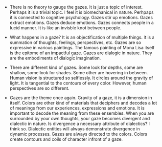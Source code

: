 - There is no theory to gauge the gazes. It is just a topic of interest. Perhaps it is a trivial topic. I feel it is biomechanical in nature. Perhpaps it is connected to cognitive psychology. Gazes stir up emotions. Gazes extract emotions. Gazes deduce emotions. Gazes connects people in a lucid manner. It is like an invisble knot between people. 

- What happens in a gaze? It is an objectification of multiple things. It is a summation of thoughts, feelings, perspectives, etc. Gazes are so expressive in various paintings. The famous painting of Mona Lisa itself is the epitome of an impactful gaze. Gazes are dialogic in nature. They are the embodiments of dialogic imagination. 

- There are different kind of gazes. Some look for depths, some are shallow, some look for shades. Some other are hovering in between. Human vision is structured so selflessly. It circles around the gravity of light. It is tangential to the contours of every color. However, human perspectives are so different. 

- Gazes are the theme once again. Gravity of a gaze, it is a dimension in itself. Colors are other kind of materials that deciphers and decodes a lot of meanings from our experiences, expressions and emotions. It is important to decode the meaning from these ensembles. When you are surrounded by your own thoughts, your gaze becomes divergent and dialectic in nature. Is divergence a necessary attribute of dialectics? I think so. Dialectic entities will always demonstrate divergence in dynamic processes. Gazes are always directed to the colors. Colors create contours and coils of character infront of a gaze. 
